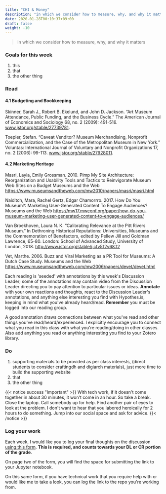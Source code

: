 ```yaml
---
title: "CHI & Money"
description: "in which we consider how to measure, why, and why it matters"
date: 2020-01-28T00:10:37+09:00
draft: false
weight: -10
---
```


> in which we consider how to measure, why, and why it matters

### Goals for this week

1. this
2. that
3. the other thing


### Read

#### 4.1 Budgeting and Bookkeeping

Skinner, Sarah J., Robert B. Ekelund, and John D. Jackson. “Art Museum Attendance, Public Funding, and the Business Cycle.” The American Journal of Economics and Sociology 68, no. 2 (2009): 491-516. www.jstor.org/stable/27739781.

Toepler, Stefan. “Caveat Venditor? Museum Merchandising, Nonprofit Commercialization, and the Case of the Metropolitan Museum in New York.” Voluntas: International Journal of Voluntary and Nonprofit Organizations 17, no. 2 (2006): 99-113. www.jstor.org/stable/27928011.

#### 4.2 Marketing Heritage

Masri, Layla, Emily Grossman. 2010. Pimp My Site Architecture: Reorganization and Usability Tools and Tactics to Reinvigorate Museum Web Sites on a Budget Museums and the Web https://www.museumsandtheweb.com/mw2010/papers/masri/masri.html

Naiditch, Mara, Rachel Gertz, Edgar Chamorrro. 2017. How Do You Museum?: Marketing User-Generated Content To Engage Audiences? Museums and the Web https://mw17.mwconf.org/paper/how-do-you-museum-marketing-user-generated-content-to-engage-audiences/

Van Broekhoven, Laura N. K. “Calibrating Relevance at the Pitt Rivers Museum.” In Dethroning Historical Reputations: Universities, Museums and the Commemoration of Benefactors, edited by Pellew Jill and Goldman Lawrence, 65-80. London: School of Advanced Study, University of London, 2018. http://www.jstor.org/stable/j.ctv512v68.12

Vet, Marthe. 2006. Buzz and Viral Marketing as a PR Tool for Museums: A Dutch Case Study. Museums and the Web https://www.museumsandtheweb.com/mw2006/papers/devet/devet.html

Each reading is 'seeded' with annotations by this week's Discussion Leader; some of the annotations may contain video from the Discussion Leader directing you to pay attention to particular issues or ideas. **Annotate** with your own reactions and thoughts, react to the Discussion Leader's annotations, and anything else interesting you find with Hypothes.is, keeping in mind what you've already heard/read. **Remember** you must be logged into our reading group.

A good annotation draws connections between what you've read and other things you've read/heard/experienced. I explicitly encourage you to connect what you read in this class with what you're reading/doing in other classes. Also add anything you read or anything interesting you find to your Zotero library.


### Do

1. supporting materials to be provided as per class interests, (direct students to consider craftingdh and digiarch materials), just more time to build the supporting website
2. that
3. the other thing

{{< notice success "Important" >}} With tech work, if it doesn't come together in about 30 minutes, it won't come in an hour. So take a break. Close the laptop. Call somebody up for help. Find another pair of eyes to look at the problem. I don't want to hear that you labored heroically for 2 hours to do something. Jump into our social space and ask for advice.
{{< /notice >}}

### Log your work

Each week, I would like you to log your final thoughts on the discussion [using this form](https://forms.gle/jg2YzhLrnLMLYSqH7). **This is required, and counts towards your DL or CR portion of the grade**.

On page two of the form, you will find the space for submitting the link to your Jupyter notebook.

On this same form, if you have technical work that you require help with or would like me to take a look, you can log the link to the repo you're working from.

